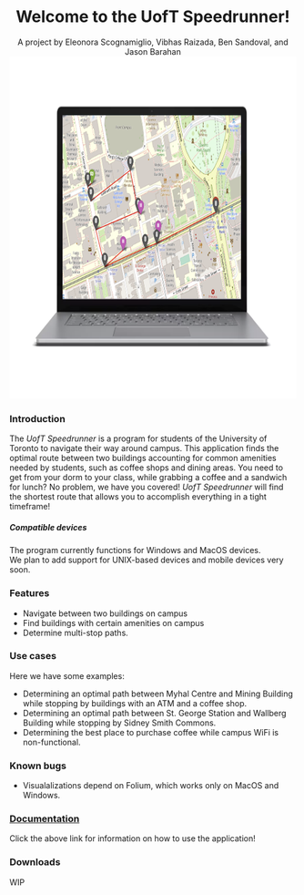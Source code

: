 <div align='center'>
    <h1>Welcome to the <b>UofT Speedrunner!</b></h1>
    <div>A project by Eleonora Scognamiglio, Vibhas Raizada, Ben Sandoval, and Jason Barahan</div>
    <!-- placeholder graphic, easily replaceable -->
    <img src='img/laptop.png' height=600>
</div>

<h3>Introduction</h3>
The <i>UofT Speedrunner</i> is a program for students of the University of Toronto to navigate their way around campus. This application finds the optimal route between two buildings accounting for common amenities needed by students, such  as coffee shops and dining areas.
You need to get from your dorm to your class, while grabbing a coffee and a sandwich for lunch? No problem, we have you covered! <i>UofT Speedrunner</i> will find the shortest route that allows you to accomplish everything in a tight timeframe!

<h5>Compatible devices</h5>
The program currently functions for Windows and MacOS devices.
<br>
We plan to add support for UNIX-based devices and mobile devices very soon.

<h3>Features</h3>
<ul>
    <li>Navigate between two buildings on campus</li>
    <li>Find buildings with certain amenities on campus</li>
    <li>Determine multi-stop paths.</li>
</ul>

<h3>Use cases</h3>
Here we have some examples:
<ul>
    <li>Determining an optimal path between Myhal Centre and Mining Building while stopping by buildings with an ATM and a coffee shop.</li>
    <li>Determining an optimal path between St. George Station and Wallberg Building while stopping by Sidney Smith Commons.</li>
    <li>Determining the best place to purchase coffee while campus WiFi is non-functional.</li>
</ul>

<h3>Known bugs</h3>
<ul>
    <li>Visualalizations depend on Folium, which works only on MacOS and Windows.</li>
</ul>

<h3><a href='https://github.com/JasonBarahan/speedrunner/wiki'>Documentation</a></h3>
Click the above link for information on how to use the application!

<h3>Downloads</h3>
WIP

<!--
A quick note on detailed documentation, such as how to use the application:

There are plans to switch the currently used CLI to a full GUI for improved UX. I will not write detailed documentation on how to use the application until the GUI switch is completed (to save time).
-->
